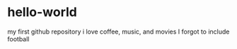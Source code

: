 # hello-world
my first github repository
i love coffee, music, and movies
I forgot to include football
